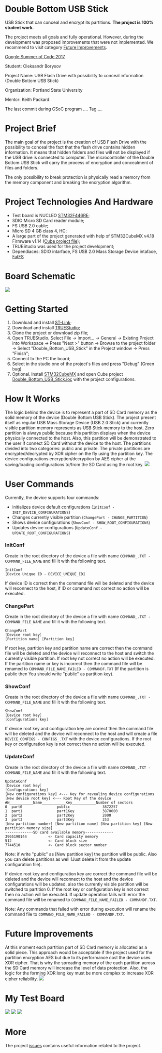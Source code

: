 # Double Bottom USB Stick
USB Stick that can conceal and encrypt its partitions. **The project is 100% student work.** 

The project meets all goals and fully operational. However, during the development was proposed improvements that were not implemented. We recommend to visit category [Future Improvements](https://github.com/Lrakulka/Double_Bottom_USB_Stick#future-improvements).

[Google Summer of Code 2017](https://summerofcode.withgoogle.com/projects/#5177270082732032)

Student: Oleksandr Borysov

Project Name: USB Flash Drive with possibility to conceal information (Double Bottom USB Stick)

Organization: Portland State University

Mentor: Keith Packard

The last commit during GSoC program .... Tag   ....
# Project Brief
The main goal of the project is the creation of USB Flash Drive with the possibility to conceal the fact that the flash drive contains hidden information. It means that hidden folders and files will not be displayed if the USB drive is connected to computer. The microcontroller of the Double Bottom USB Stick will carry the process of encryption and concealment of files and folders. 

The only possibility to break protection is physically read a memory from the memory component and breaking the encryption algorithm.

# Project Technologies And Hardware
* Test board is NUCLEO [STM32F446RE](https://developer.mbed.org/platforms/ST-Nucleo-F446RE/);
* SDIO Micro SD Card reader module;
* FS USB 2.0 cable;
* Micro SD 4 GB class 4, HC;
* A large part of the project generated with help of STM32CubeMX v4.18 Firmware v1.14 ([Cube project file](https://github.com/Lrakulka/Double_Bottom_USB_Stick/blob/master/Double_Bottom_USB_Stick.ioc));
* TRUEStudio was used for the project development;
* Dependiaces: SDIO intarface, FS USB 2.0 Mass Storage Device intaface, [FatFS](http://elm-chan.org/fsw/ff/00index_e.html)
# Board Schematic
![](https://github.com/Lrakulka/Double_Bottom_USB_Stick/blob/master/info/Double_Bottom_USB_Stick_Sketch_bb-min.png)
# Getting Started
1) Download and install [ST-Link](http://www.st.com/content/st_com/en/products/embedded-software/development-tool-software/stsw-link009.html);
2) Download and install [TRUEStudio](https://atollic.com/truestudio/);
3) Clone the project or download zip file;
4) Open TRUEStudio. Select File -> Import... -> General -> Existing Project into Workspace -> Press "Next >" button -> Browse to the project folder -> Select "Double_Bottom_USB_Stick" in the Project window -> Press "Finish";
5) Connect to the PC the board;
6) Select in the studio one of the project's files and press "Debug" (Green bug)
7) Optional. Install [STM32CubeMX](http://www.st.com/en/development-tools/stm32cubemx.html) and open Cube project [Double_Bottom_USB_Stick.ioc](https://github.com/Lrakulka/Double_Bottom_USB_Stick/blob/master/Double_Bottom_USB_Stick.ioc) with the project configurations.
# How It Works
The logic behind the device is to represent a part of SD Card memory as the solid memory of the device (Double Bottom USB Stick).
The project present itself as regular USB Mass Storage Device (USB 2.0 Stick) and currently visible partition memory represents as USB Stick memory to the host. Zero partition is always public because this partition displays when the device physically connected to the host. Also, this partition will be demonstrated to the user if connect SD Card without the device to the host. The partitions divided into two categories: public and private. The private partitions are encrypted/decrypted by XOR cipher on the fly using the partition key. 
The device configurations encryption/decryption by AES cipher at the saving/loading configurations to/from the SD Card using the root key.
![](https://github.com/Lrakulka/Double_Bottom_USB_Stick/blob/master/info/Current_Device_Memory_Allocation.PNG)
# User Commands
Currently, the device supports four commands:
* Initializes device default configurations (```InitConf - INIT_DEVICE_CONFIGURATIONS```)
* Changes currently visible partition (```ChangePart - CHANGE_PARTITION```)
* Shows device configurations (```ShowConf - SHOW_ROOT_CONFIGURATIONS```)
* Updates device configurations (```UpdateConf - UPDATE_ROOT_CONFIGURATIONS```)

### InitConf ###
Create in the root directory of the device a file with name ```COMMAND_.TXT - COMMAND_FILE_NAME``` and fill it with the following text.
```
InitConf
[Device Unique ID - DEVICE_UNIQUE_ID]
```
If device ID is correct then the command file will be deleted and the device will reconnect to the host, if ID or command not correct no action will be executed.

### ChangePart ###
Create in the root directory of the device a file with name ```COMMAND_.TXT - COMMAND_FILE_NAME``` and fill it with the following text.
```
ChangePart
[Device root key]
[Partition name] [Partition key]
```
If root key, partition key and partition name are correct then the command file will be deleted and the device will reconnect to the host and switch the currently visible partition. If root key not correct no action will be executed. If the partition name or key is incorrect then the command file will be renamed to ```COMMAND_FILE_NAME_FAILED - COMMANDF.TXT``` (If the partition is public then You should write "public" as partition key).

### ShowConf ###
Create in the root directory of the device a file with name ```COMMAND_.TXT - COMMAND_FILE_NAME``` and fill it with the following text.
```
ShowConf
[Device root key]
[Configurations key]
```
If device root key and configuration key are correct then the command file will be deleted and the device will reconnect to the host and will create a file ```DEVICE_CONFIGS - CONFIGS_.TXT``` with the device configurations. If the root key or configuration key is not correct then no action will be executed.

### UpdateConf ###
Create in the root directory of the device a file with name ```COMMAND_.TXT - COMMAND_FILE_NAME``` and fill it with the following text.
```
UpdateConf
[Device root key]
[Configurations key]
[New configurations key] <--- Key for revealing device configurations
[New device root key] <--- Root Key of the device
#N___________Name___________Key___________Number of sectors
0  part0                public               3872257   
1  part1                part1Key             3870000  
2  part2                part2Key             2000  
3  part3                part3Key             253  
[New partition number] [New partition name] [New partition key] [New partition memory size]
-------------SD card available memory-------------
3965190144          <- Card capacity memory	
512                 <- Card block size	
7744510             <- Card block sector number	
```
Note: if write "public" as [New partition key] the partition will be public. Also you can delete partitions as well (Just delete it from the update configuration file).

If device root key and configuration key are correct the command file will be deleted and the device will reconnect to the host and the device configurations will be updated, also the currently visible partition will be switched to partition 0. If the root key or configuration key is not correct then no action will be executed. If update operation fails with error the command file will be renamed to ```COMMAND_FILE_NAME_FAILED - COMMANDF.TXT```.

Note: Any commands that failed with error during execution will rename the command file to  ```COMMAND_FILE_NAME_FAILED - COMMANDF.TXT```.
# Future Improvements
At this moment each partition part of SD Card memory is allocated as a solid piece. This approach would be acceptable if the project used for the partition encryption AES but due to its performance cost the device uses XOR cipher. That is why the spreading memory of the each partition across the SD Card memory will increase the level of data protection. Also, the logic for the forming XOR long key must be more complex to increase XOR cipher reliability.
![](https://github.com/Lrakulka/Double_Bottom_USB_Stick/blob/master/info/Future_Device_Memory_Allocation.png)
# My Test Board
![](https://github.com/Lrakulka/Double_Bottom_USB_Stick/blob/master/info/Project_Assembled.jpg)
![](https://github.com/Lrakulka/Double_Bottom_USB_Stick/blob/master/info/Board.jpg)
![](https://github.com/Lrakulka/Double_Bottom_USB_Stick/blob/master/info/Card_Reader-And_MicroSD_Card.jpg)
# More
The project [issues](https://github.com/Lrakulka/Double_Bottom_USB_Stick/issues) contains useful information related to the project.
